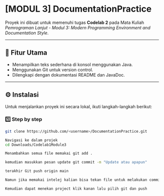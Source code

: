 # [MODUL 3] DocumentationPractice

Proyek ini dibuat untuk memenuhi tugas **Codelab 2** pada Mata Kuliah *Pemrograman Lanjut - Modul 3: Modern Programming Environment and Documentation Style*.

---

## 🧩 Fitur Utama
- Menampilkan teks sederhana di konsol menggunakan Java.
- Menggunakan Git untuk version control.
- Dilengkapi dengan dokumentasi README dan JavaDoc.

---

## ⚙️ Instalasi

Untuk menjalankan proyek ini secara lokal, ikuti langkah-langkah berikut:

### 1️⃣ Step by step  
```bash
git clone https://github.com/<username>/DocumentationPractice.git

Navigasi ke dalam projek
cd Downloads/Codelab1Module3

Menambahkan semua file memakai git add .

kemudian masukkan pesan update git commit -m "Update atau apapun"

terakhir Git push origin main

Namun jika memakai intelej kalian bisa tekan file untuk melakukan commit

Kemudian dapat menekan project klik kanan lalu pilih git dan push